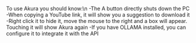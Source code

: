 To use Akura you should know:\n
-The A button directly shuts down the PC
-When copying a YouTube link, it will show you a suggestion to download it
-Right click it to hide it, move the mouse to the right and a box will appear. Touching it will show Akura again
-If you have OLLAMA installed, you can configure it to integrate it with the API
